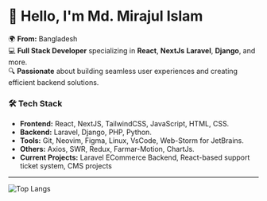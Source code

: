 # 👋 Hello, I'm Md. Mirajul Islam

🌍 **From:** Bangladesh  
💻 **Full Stack Developer** specializing in **React**, **NextJs** **Laravel**, **Django**, and more.  
🔍 **Passionate** about building seamless user experiences and creating efficient backend solutions.

### 🛠️ Tech Stack
- **Frontend:** React, NextJS, TailwindCSS, JavaScript, HTML, CSS.
- **Backend:** Laravel, Django, PHP, Python.
- **Tools:** Git, Neovim, Figma, Linux, VsCode, Web-Storm for JetBrains.
- **Others:** Axios, SWR, Redux, Farmar-Motion, ChartJs.
- **Current Projects:** Laravel ECommerce Backend, React-based support ticket system, CMS projects

---
![Top Langs](https://github-readme-stats.vercel.app/api/top-langs/?username=miraz66&layout=compact) 

